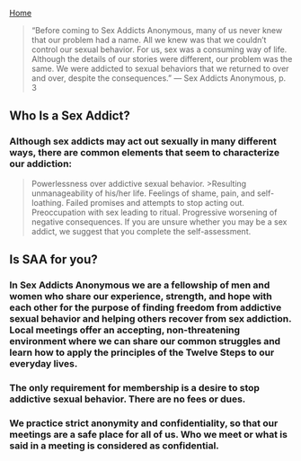 [Home](index.md)

>“Before coming to Sex Addicts Anonymous, many of us never knew that our problem had a name. All we knew was that we couldn’t control our sexual behavior. For us, sex was a consuming way of life. Although the details of our stories were different, our problem was the same. We were addicted to sexual behaviors that we returned to over and over, despite the consequences.”
>— Sex Addicts Anonymous, p. 3

## Who Is a Sex Addict?
### Although sex addicts may act out sexually in many different ways, there are common elements that seem to characterize our addiction:

>Powerlessness over addictive sexual behavior. >Resulting unmanageability of his/her life.
Feelings of shame, pain, and self-loathing.
Failed promises and attempts to stop acting out.
Preoccupation with sex leading to ritual.
Progressive worsening of negative consequences.
If you are unsure whether you may be a sex addict, we suggest that you complete the self-assessment.

## Is SAA for you?
### In Sex Addicts Anonymous we are a fellowship of men and women who share our experience, strength, and hope with each other for the purpose of finding freedom from addictive sexual behavior and helping others recover from sex addiction. Local meetings offer an accepting, non-threatening environment where we can share our common struggles and learn how to apply the principles of the Twelve Steps to our everyday lives.

### The only requirement for membership is a desire to stop addictive sexual behavior. There are no fees or dues.

### We practice strict anonymity and confidentiality, so that our meetings are a safe place for all of us. Who we meet or what is said in a meeting is considered as confidential.
